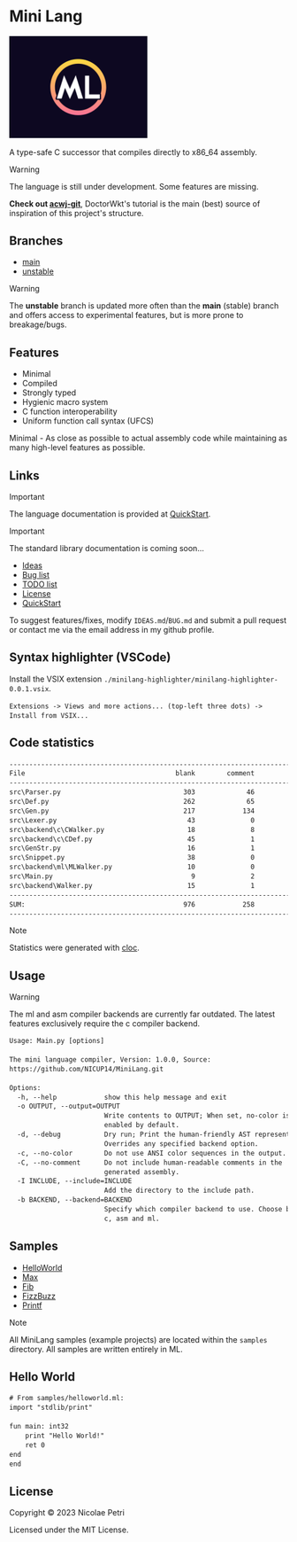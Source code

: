 # Mini Lang

<img src="Logo.png" width="250px"></img>

A type-safe C successor that compiles directly to x86_64 assembly.

> [!WARNING]
> The language is still under development.
Some features are missing.

**Check out [acwj-git](https://github.com/DoctorWkt/acwj.git)**, DoctorWkt's tutorial is the main (best) source of inspiration of this project's structure.

## Branches

* [main](https://github.com/NICUP14/MiniLang/tree/main)
* [unstable](https://github.com/NICUP14/MiniLang/tree/unstable)

> [!WARNING]
> The **unstable** branch is updated more often than the **main** (stable) branch and offers access to experimental features, but is more prone to breakage/bugs.

## Features

* Minimal
* Compiled
* Strongly typed
* Hygienic macro system
* C function interoperability
* Uniform function call syntax (UFCS)

Minimal - As close as possible to actual assembly code while maintaining as many high-level features as possible.

## Links

> [!IMPORTANT]
> The language documentation is provided at [QuickStart](QUICKSTART.md).

> [!IMPORTANT]
> The standard library documentation is coming soon...

* [Ideas](IDEAS.md)
* [Bug list](BUG.md)
* [TODO list](TODO.md)
* [License](LICENSE)
* [QuickStart](QUICKSTART.md)

To suggest features/fixes, modify `IDEAS.md`/`BUG.md` and submit a pull request or contact me via the email address in my github profile.

## Syntax highlighter (VSCode)

Install the VSIX extension `./minilang-highlighter/minilang-highlighter-0.0.1.vsix`.

`Extensions -> Views and more actions... (top-left three dots) -> Install from VSIX...`

## Code statistics

```txt
----------------------------------------------------------------------------------------
File                                      blank        comment           code  
----------------------------------------------------------------------------------------
src\Parser.py                               303             46           1249  
src\Def.py                                  262             65            901  
src\Gen.py                                  217            134            697  
src\Lexer.py                                 43              0            322
src\backend\c\CWalker.py                     18              8            173
src\backend\c\CDef.py                        45              1            140
src\GenStr.py                                16              1            129
src\Snippet.py                               38              0            106
src\backend\ml\MLWalker.py                   10              0            106
src\Main.py                                   9              2             64
src\backend\Walker.py                        15              1             50
----------------------------------------------------------------------------------------
SUM:                                        976            258           3937
----------------------------------------------------------------------------------------
```

> [!NOTE]
> Statistics were generated with [cloc](https://github.com/AlDanial/cloc.git).
<!-- 
> Current statistics are up-to-date.
-->

## Usage

> [!WARNING]
> The ml and asm compiler backends are currently far outdated. The latest features exclusively require the c compiler backend.

```txt
Usage: Main.py [options]

The mini language compiler, Version: 1.0.0, Source:
https://github.com/NICUP14/MiniLang.git

Options:
  -h, --help            show this help message and exit
  -o OUTPUT, --output=OUTPUT
                        Write contents to OUTPUT; When set, no-color is        
                        enabled by default.
  -d, --debug           Dry run; Print the human-friendly AST representation.  
                        Overrides any specified backend option.
  -c, --no-color        Do not use ANSI color sequences in the output.
  -C, --no-comment      Do not include human-readable comments in the
                        generated assembly.
  -I INCLUDE, --include=INCLUDE
                        Add the directory to the include path.
  -b BACKEND, --backend=BACKEND
                        Specify which compiler backend to use. Choose between  
                        c, asm and ml.
```

## Samples

* [HelloWorld](https://github.com/NICUP14/MiniLang/tree/main/samples/helloworld)
* [Max](https://github.com/NICUP14/MiniLang/tree/main/samples/max)
* [Fib](https://github.com/NICUP14/MiniLang/tree/main/samples/fib)
* [FizzBuzz](https://github.com/NICUP14/MiniLang/tree/main/samples/fizzbuzz)
* [Printf](https://github.com/NICUP14/MiniLang/tree/main/samples/printf)

> [!NOTE]
> All MiniLang samples (example projects) are located within the `samples` directory. All samples are written entirely in ML.

## Hello World

```txt
# From samples/helloworld.ml:
import "stdlib/print"

fun main: int32
    print "Hello World!"
    ret 0
end
end
```

## License

Copyright © 2023 Nicolae Petri

Licensed under the MIT License.
